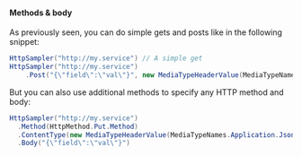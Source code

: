 #### Methods & body

As previously seen, you can do simple gets and posts like in the following snippet:

```cs
HttpSampler("http://my.service") // A simple get
HttpSampler("http://my.service")
    .Post("{\"field\":\"val\"}", new MediaTypeHeaderValue(MediaTypeNames.Application.Json)) // simple post
```

But you can also use additional methods to specify any HTTP method and body:

```cs
HttpSampler("http://my.service")
  .Method(HttpMethod.Put.Method)
  .ContentType(new MediaTypeHeaderValue(MediaTypeNames.Application.Json))
  .Body("{\"field\":\"val\"}")
```
